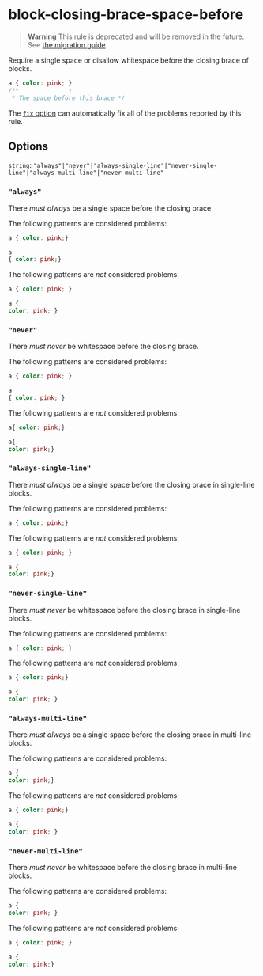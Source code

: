 # block-closing-brace-space-before

> **Warning** This rule is deprecated and will be removed in the future. See [the migration guide](https://github.com/stylelint/stylelint/tree/15.9.0/docsmigration-guideto-15.md).

Require a single space or disallow whitespace before the closing brace of blocks.

<!-- prettier-ignore -->
```css
a { color: pink; }
/**              ↑
 * The space before this brace */
```

The [`fix` option](https://github.com/stylelint/stylelint/tree/15.9.0/docsuser-guideoptions.md#fix) can automatically fix all of the problems reported by this rule.

## Options

`string`: `"always"|"never"|"always-single-line"|"never-single-line"|"always-multi-line"|"never-multi-line"`

### `"always"`

There _must always_ be a single space before the closing brace.

The following patterns are considered problems:

<!-- prettier-ignore -->
```css
a { color: pink;}
```

<!-- prettier-ignore -->
```css
a
{ color: pink;}
```

The following patterns are _not_ considered problems:

<!-- prettier-ignore -->
```css
a { color: pink; }
```

<!-- prettier-ignore -->
```css
a {
color: pink; }
```

### `"never"`

There _must never_ be whitespace before the closing brace.

The following patterns are considered problems:

<!-- prettier-ignore -->
```css
a { color: pink; }
```

<!-- prettier-ignore -->
```css
a
{ color: pink; }
```

The following patterns are _not_ considered problems:

<!-- prettier-ignore -->
```css
a{ color: pink;}
```

<!-- prettier-ignore -->
```css
a{
color: pink;}
```

### `"always-single-line"`

There _must always_ be a single space before the closing brace in single-line blocks.

The following patterns are considered problems:

<!-- prettier-ignore -->
```css
a { color: pink;}
```

The following patterns are _not_ considered problems:

<!-- prettier-ignore -->
```css
a { color: pink; }
```

<!-- prettier-ignore -->
```css
a {
color: pink;}
```

### `"never-single-line"`

There _must never_ be whitespace before the closing brace in single-line blocks.

The following patterns are considered problems:

<!-- prettier-ignore -->
```css
a { color: pink; }
```

The following patterns are _not_ considered problems:

<!-- prettier-ignore -->
```css
a { color: pink;}
```

<!-- prettier-ignore -->
```css
a {
color: pink; }
```

### `"always-multi-line"`

There _must always_ be a single space before the closing brace in multi-line blocks.

The following patterns are considered problems:

<!-- prettier-ignore -->
```css
a {
color: pink;}
```

The following patterns are _not_ considered problems:

<!-- prettier-ignore -->
```css
a { color: pink;}
```

<!-- prettier-ignore -->
```css
a {
color: pink; }
```

### `"never-multi-line"`

There _must never_ be whitespace before the closing brace in multi-line blocks.

The following patterns are considered problems:

<!-- prettier-ignore -->
```css
a {
color: pink; }
```

The following patterns are _not_ considered problems:

<!-- prettier-ignore -->
```css
a { color: pink; }
```

<!-- prettier-ignore -->
```css
a {
color: pink;}
```
